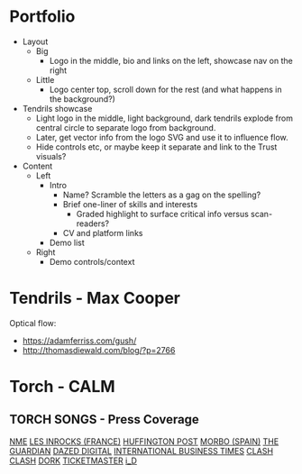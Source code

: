 # Portfolio

- Layout
    - Big
        - Logo in the middle, bio and links on the left, showcase nav on the right
    - Little
        - Logo center top, scroll down for the rest (and what happens in the background?)
- Tendrils showcase
    - Light logo in the middle, light background, dark tendrils explode from central circle to separate logo from background.
    - Later, get vector info from the logo SVG and use it to influence flow.
    - Hide controls etc, or maybe keep it separate and link to the Trust visuals?
- Content
    - Left
        - Intro
            - Name? Scramble the letters as a gag on the spelling?
            - Brief one-liner of skills and interests
                - Graded highlight to surface critical info versus scan-readers?
            - CV and platform links
        - Demo list
    - Right
        - Demo controls/context


# Tendrils - Max Cooper

Optical flow:
- https://adamferriss.com/gush/
- http://thomasdiewald.com/blog/?p=2766


# Torch - CALM

## TORCH SONGS - Press Coverage

[NME](http://www.nme.com/news/music/vaccines-justin-young-male-mental-health-calm-songs-1869249)
[LES INROCKS (FRANCE)](http://www.lesinrocks.com/2016/11/21/musique/blaenavon-reprend-everything-reminds-me-of-her-deliott-smith-bonne-cause-11881458/)
[HUFFINGTON POST](http://www.huffingtonpost.co.uk/james-scroggs/international-mens-day_b_13075130.html?utm_hp_ref=uk)
[MORBO (SPAIN)](https://ismorbo.com/years-years-hicieron-un-emotivo-cover-del-tema-both-sides-now-de-joni-mitchell/)
[THE GUARDIAN](https://www.theguardian.com/music/2016/nov/18/justin-young-olly-alexander-calm-campaign-against-living-miserably-songs-hope)
[DAZED DIGITAL](http://www.dazeddigital.com/music/article/33783/1/years-years-cover-joni-mitchell-for-mental-health-campaign)
[INTERNATIONAL BUSINESS TIMES](http://www.ibtimes.co.uk/frank-turner-years-years-vaccines-light-international-mens-day-torch-songs-1592457)
[CLASH](http://www.clashmusic.com/news/blaenavon-cover-elliott-smith)
[CLASH](http://clashmusic.com/features/keep-calm-the-vaccines-justin-hayward-young)
[DORK](http://readdork.com/news/blaenavon-cover-elliott-smith-in-support-of-calm/)
[TICKETMASTER](http://blog.ticketmaster.co.uk/news/frank-turner-joins-years-years-vaccines-torch-songs-30062/)
[i_D](https://i-d.vice.com/en_us/article/listen-to-olly-alexanders-heartbreaking-cover-of-joni-mitchells-both-sides-now)
